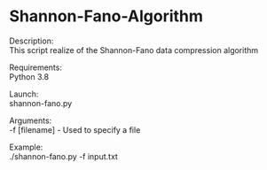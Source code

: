 # Shannon-Fano-Algorithm  

Description:  
This script realize of the Shannon-Fano data compression algorithm  

Requirements:  
Python 3.8   

Launch:    
shannon-fano.py   

Arguments:  
-f [filename] - Used to specify a file  

Example:   
./shannon-fano.py -f input.txt  
